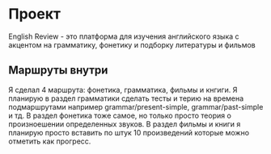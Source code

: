 # Проект

English Review - это платформа для изучения английского языка с акцентом на грамматику, фонетику и подборку литературы и фильмов

## Маршруты внутри

Я сделал 4 маршрута: фонетика, грамматика, фильмы и кнгиги. Я планирую в раздел грамматики сделать тесты и терию на времена подмаршрутами например grammar/present-simple, grammar/past-simple и тд. В раздел фонетика тоже самое, но только просто теория о произноешении определенных звуков. В раздел фильмы и книги я планирую просто вставить по штук 10 произведений которые можно отметить как прогресс.
